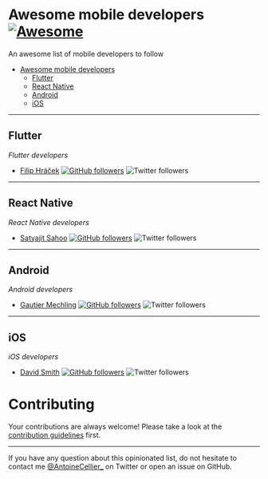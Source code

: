 # Awesome mobile developers[![Awesome](https://cdn.rawgit.com/sindresorhus/awesome/d7305f38d29fed78fa85652e3a63e154dd8e8829/media/badge.svg)](https://github.com/sindresorhus/awesome)
An awesome list of mobile developers to follow


- [Awesome mobile developers](#awesome-mobile-developers)
    - [Flutter](#flutter)
    - [React Native](#react-native)
    - [Android](#android)
    - [iOS](#ios)
 
---

## Flutter

*Flutter developers*

* [Filip Hráček](https://github.com/filiph) [![GitHub followers](https://img.shields.io/github/followers/filiph.svg?style=social&label=Follow&maxAge=2592000)](https://github.com/filiph?tab=followers) ![Twitter followers](https://badgen.net/twitter/follow/filiphracek?icon=twitter&label)

---

## React Native

*React Native developers*

* [Satyajit Sahoo](https://github.com/satya164) [![GitHub followers](https://img.shields.io/github/followers/satya164.svg?style=social&label=Follow&maxAge=2592000)](https://github.com/satya164?tab=followers) ![Twitter followers](https://badgen.net/twitter/follow/satya164?icon=twitter&label)

---

## Android

*Android developers*

* [Gautier Mechling](https://github.com/Nilhcem) [![GitHub followers](https://img.shields.io/github/followers/Nilhcem.svg?style=social&label=Follow&maxAge=2592000)](https://github.com/Nilhcem?tab=followers) ![Twitter followers](https://badgen.net/twitter/follow/Nilhcem?icon=twitter&label)


---

## iOS

*iOS developers*

* [David Smith](https://github.com/UnderscoreDavidSmith) [![GitHub followers](https://img.shields.io/github/followers/UnderscoreDavidSmith.svg?style=social&label=Follow&maxAge=2592000)](https://github.com/UnderscoreDavidSmith?tab=followers) ![Twitter followers](https://badgen.net/twitter/follow/_DavidSmith?icon=twitter&label)

# Contributing

Your contributions are always welcome! Please take a look at the [contribution guidelines](https://github.com/antoinecellier/awesome-mobile-developers/blob/main/CONTRIBUTING.md) first.

- - -

If you have any question about this opinionated list, do not hesitate to contact me [@AntoineCellier_](https://twitter.com/AntoineCellier_) on Twitter or open an issue on GitHub.
